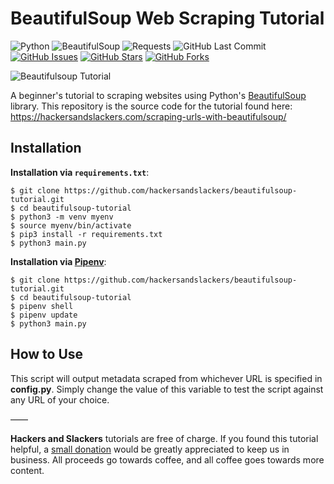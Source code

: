 # BeautifulSoup Web Scraping Tutorial

![Python](https://img.shields.io/badge/Python-v^3.8-blue.svg?logo=python&longCache=true&logoColor=white&colorB=5e81ac&style=flat-square&colorA=4c566a)
![BeautifulSoup](https://img.shields.io/badge/BeautifulSoup4-v4.9.1-blue.svg?longCache=true&logo=python&longCache=true&style=flat-square&logoColor=white&colorB=5e81ac&colorA=4c566a)
![Requests](https://img.shields.io/badge/Requests-v2.23.0-blue.svg?longCache=true&logo=python&longCache=true&style=flat-square&logoColor=white&colorB=5e81ac&colorA=4c566a)
![GitHub Last Commit](https://img.shields.io/github/last-commit/google/skia.svg?style=flat-square&colorA=4c566a&colorB=a3be8c)
[![GitHub Issues](https://img.shields.io/github/issues/hackersandslackers/beautifulsoup-tutorial.svg?style=flat-square&colorA=4c566a&colorB=ebcb8b&logo=Github)](https://github.com/hackersandslackers/beautifulsoup-tutorial/issues)
[![GitHub Stars](https://img.shields.io/github/stars/hackersandslackers/beautifulsoup-tutorial.svg?style=flat-square&colorB=ebcb8b&colorA=4c566a&logo=Github)](https://github.com/hackersandslackers/beautifulsoup-tutorial/stargazers)
[![GitHub Forks](https://img.shields.io/github/forks/hackersandslackers/beautifulsoup-tutorial.svg?style=flat-square&colorA=4c566a&colorB=ebcb8b&logo=Github)](https://github.com/hackersandslackers/beautifulsoup-tutorial/network)

![Beautifulsoup Tutorial](https://hackersandslackers-cdn.storage.googleapis.com/2020/06/beautifulsoup-1-1@2x.jpg)

A beginner's tutorial to scraping websites using Python's [BeautifulSoup](https://www.crummy.com/software/BeautifulSoup/bs4/doc/) library. This repository is the source code for the tutorial found here: 
https://hackersandslackers.com/scraping-urls-with-beautifulsoup/

## Installation

**Installation via `requirements.txt`**:

```shell
$ git clone https://github.com/hackersandslackers/beautifulsoup-tutorial.git
$ cd beautifulsoup-tutorial
$ python3 -m venv myenv
$ source myenv/bin/activate
$ pip3 install -r requirements.txt
$ python3 main.py
```

**Installation via [Pipenv](https://pipenv-fork.readthedocs.io/en/latest/)**:

```shell
$ git clone https://github.com/hackersandslackers/beautifulsoup-tutorial.git
$ cd beautifulsoup-tutorial
$ pipenv shell
$ pipenv update
$ python3 main.py
```

## How to Use

This script will output metadata scraped from whichever URL is specified in **config.py**. Simply change the value of this variable to test the script against any URL of your choice.

——

**Hackers and Slackers** tutorials are free of charge. If you found this tutorial helpful, a [small donation](https://www.buymeacoffee.com/hackersslackers) would be greatly appreciated to keep us in business. All proceeds go towards coffee, and all coffee goes towards more content.
